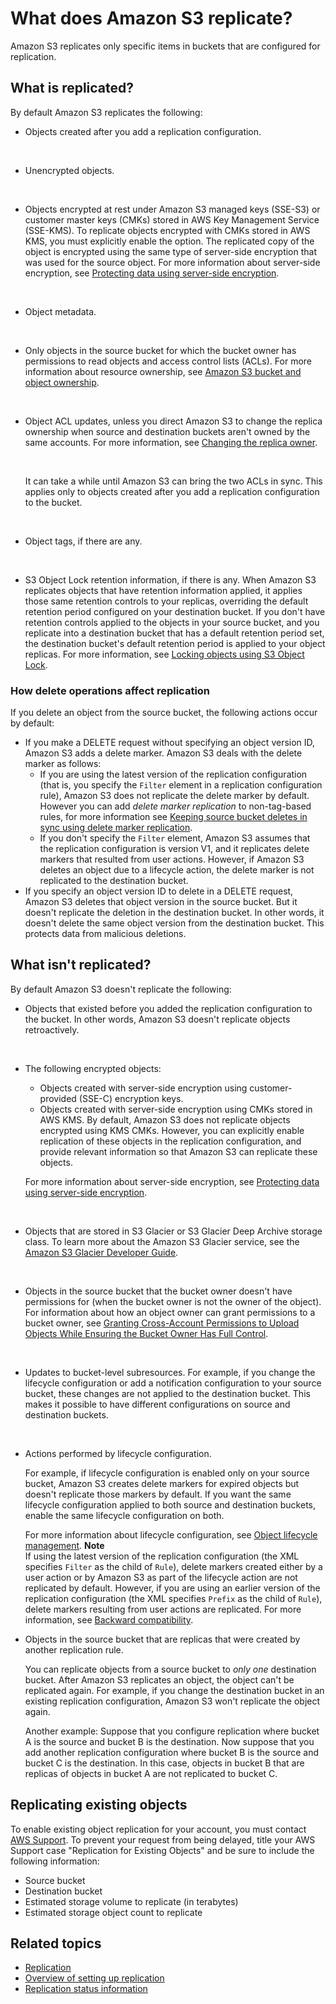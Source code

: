 # What does Amazon S3 replicate?<a name="replication-what-is-isnot-replicated"></a>

Amazon S3 replicates only specific items in buckets that are configured for replication\. 

## What is replicated?<a name="replication-what-is-replicated"></a>

By default Amazon S3 replicates the following:
+ Objects created after you add a replication configuration\.

   
+ Unencrypted objects\. 

   
+ Objects encrypted at rest under Amazon S3 managed keys \(SSE\-S3\) or customer master keys \(CMKs\) stored in AWS Key Management Service \(SSE\-KMS\)\. To replicate objects encrypted with CMKs stored in AWS KMS, you must explicitly enable the option\. The replicated copy of the object is encrypted using the same type of server\-side encryption that was used for the source object\. For more information about server\-side encryption, see [Protecting data using server\-side encryption](serv-side-encryption.md)\.

   
+ Object metadata\.

   
+ Only objects in the source bucket for which the bucket owner has permissions to read objects and access control lists \(ACLs\)\. For more information about resource ownership, see [Amazon S3 bucket and object ownership](access-control-overview.md#about-resource-owner)\.

   
+ Object ACL updates, unless you direct Amazon S3 to change the replica ownership when source and destination buckets aren't owned by the same accounts\. For more information, see [Changing the replica owner](replication-change-owner.md)\. 

   

  It can take a while until Amazon S3 can bring the two ACLs in sync\. This applies only to objects created after you add a replication configuration to the bucket\.

   
+  Object tags, if there are any\.

   
+ S3 Object Lock retention information, if there is any\. When Amazon S3 replicates objects that have retention information applied, it applies those same retention controls to your replicas, overriding the default retention period configured on your destination bucket\. If you don't have retention controls applied to the objects in your source bucket, and you replicate into a destination bucket that has a default retention period set, the destination bucket's default retention period is applied to your object replicas\. For more information, see [Locking objects using S3 Object Lock](object-lock.md)\.

### How delete operations affect replication<a name="replication-delete-op"></a>

If you delete an object from the source bucket, the following actions occur by default:
+ If you make a DELETE request without specifying an object version ID, Amazon S3 adds a delete marker\. Amazon S3 deals with the delete marker as follows:
  + If you are using the latest version of the replication configuration \(that is, you specify the `Filter` element in a replication configuration rule\), Amazon S3 does not replicate the delete marker by default\. However you can add *delete marker replication* to non\-tag\-based rules, for more information see [Keeping source bucket deletes in sync using delete marker replication](https://docs.aws.amazon.com/AmazonS3/latest/dev/delete-marker-replication.html)\.
  + If you don't specify the `Filter` element, Amazon S3 assumes that the replication configuration is version V1, and it replicates delete markers that resulted from user actions\. However, if Amazon S3 deletes an object due to a lifecycle action, the delete marker is not replicated to the destination bucket\.
+ If you specify an object version ID to delete in a DELETE request, Amazon S3 deletes that object version in the source bucket\. But it doesn't replicate the deletion in the destination bucket\. In other words, it doesn't delete the same object version from the destination bucket\. This protects data from malicious deletions\. 

## What isn't replicated?<a name="replication-what-is-not-replicated"></a>

By default Amazon S3 doesn't replicate the following:
+  Objects that existed before you added the replication configuration to the bucket\. In other words, Amazon S3 doesn't replicate objects retroactively\.

   
+ The following encrypted objects:
  + Objects created with server\-side encryption using customer\-provided \(SSE\-C\) encryption keys\.
  + Objects created with server\-side encryption using CMKs stored in AWS KMS\. By default, Amazon S3 does not replicate objects encrypted using KMS CMKs\. However, you can explicitly enable replication of these objects in the replication configuration, and provide relevant information so that Amazon S3 can replicate these objects\.

   For more information about server\-side encryption, see [Protecting data using server\-side encryption](serv-side-encryption.md)\. 

   
+ Objects that are stored in S3 Glacier or S3 Glacier Deep Archive storage class\. To learn more about the Amazon S3 Glacier service, see the [Amazon S3 Glacier Developer Guide](https://docs.aws.amazon.com/amazonglacier/latest/dev/)\.

   
+ Objects in the source bucket that the bucket owner doesn't have permissions for \(when the bucket owner is not the owner of the object\)\. For information about how an object owner can grant permissions to a bucket owner, see [Granting Cross\-Account Permissions to Upload Objects While Ensuring the Bucket Owner Has Full Control](example-bucket-policies.md#example-bucket-policies-use-case-8)\.

   
+ Updates to bucket\-level subresources\. For example, if you change the lifecycle configuration or add a notification configuration to your source bucket, these changes are not applied to the destination bucket\. This makes it possible to have different configurations on source and destination buckets\. 

   
+ Actions performed by lifecycle configuration\. 

  For example, if lifecycle configuration is enabled only on your source bucket, Amazon S3 creates delete markers for expired objects but doesn't replicate those markers by default\. If you want the same lifecycle configuration applied to both source and destination buckets, enable the same lifecycle configuration on both\.

  For more information about lifecycle configuration, see [Object lifecycle management](object-lifecycle-mgmt.md)\.
**Note**  
If using the latest version of the replication configuration \(the XML specifies `Filter` as the child of `Rule`\), delete markers created either by a user action or by Amazon S3 as part of the lifecycle action are not replicated by default\. However, if you are using an earlier version of the replication configuration \(the XML specifies `Prefix` as the child of `Rule`\), delete markers resulting from user actions are replicated\. For more information, see [Backward compatibility](replication-add-config.md#replication-backward-compat-considerations)\.
+ Objects in the source bucket that are replicas that were created by another replication rule\.

  You can replicate objects from a source bucket to *only one* destination bucket\. After Amazon S3 replicates an object, the object can't be replicated again\. For example, if you change the destination bucket in an existing replication configuration, Amazon S3 won't replicate the object again\.

  Another example: Suppose that you configure replication where bucket A is the source and bucket B is the destination\. Now suppose that you add another replication configuration where bucket B is the source and bucket C is the destination\. In this case, objects in bucket B that are replicas of objects in bucket A are not replicated to bucket C\. 

## Replicating existing objects<a name="existing-object-replication"></a>

 To enable existing object replication for your account, you must contact [AWS Support](https://console.aws.amazon.com/support/home#/case/create?issueType=customer-service&serviceCode=general-info&getting-started&categoryCode=using-aws&services)\. To prevent your request from being delayed, title your AWS Support case "Replication for Existing Objects" and be sure to include the following information:
+ Source bucket
+ Destination bucket
+ Estimated storage volume to replicate \(in terabytes\) 
+ Estimated storage object count to replicate

## Related topics<a name="replication-whatis-isnot-related-topics"></a>
+ [Replication](replication.md)
+ [Overview of setting up replication](replication-how-setup.md)
+ [Replication status information](replication-status.md)